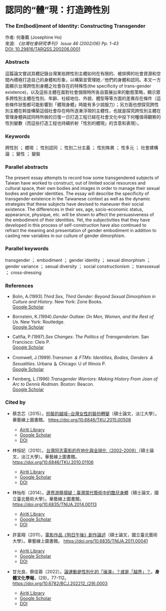 # 認同的“體”現：打造跨性別

### The Em(bodi)ment of Identity: Constructing Transgender

作者: 何春蕤 (Josephine Ho)  
來源: _《台灣社會研究季刊》 Issue 46 (2002/06) Pp. 1-43_  
[DOI: 10.29816/TARQSS.200206.0001](https://doi.org/10.29816/TARQSS.200206.0001)

### Abstracts

這篇論文嘗試具體記錄台灣某些跨性別主體如何在有限的、被排擠的社會資源和空間內積極打造自己的身體和形象，以構築並管理她／他們的身體和認同。本文一方面顯示台灣跨性別身體之社會存在的特殊性(the specificity of trans-gender existence)，以及這些主體在面對社會侷限時所各自簽展出來的動態策略，顯示眾多跨性別主體在性別、年齡、社經地位、外貌、體型等等方面的差異存在條件（這些條件狀態都可能影響到「體現身體」時能有多少說服力）；另方面也想探究跨性別主體在斡旋構築這個社會存在時所逐漸浮現的主體性，也就是探究跨性別主體在管理身體與認同時所做的日復一日打造工程已經在社會文化中投下何種值得觀察的性別變數（而這些打造工程也持續折射「性別的體現」的含意和表現）。

### Keywords

跨性別 ； 體現 ； 性別認同 ； 性別二分主義 ； 性別殊異 ； 性多元 ； 社會建構論 ； 變性 ； 變裝

### Parallel abstracts

The present essay attempts to record how some transgendered subjects of Taiwan have worked to construct, out of limited social resources and cultural space, their own bodies and images in order to manage their sexual bodies and gender identities. The essay will describe the specificity of transgender existence in the Taiwanese context as well as the dynamic strategies that these subjects have devised to maneuver their social existence. The differences in their sex, age, socio-economic status, appearance, physique, etc. will be shown to affect the persuasiveness of the embodiment of their identities. Yet, the subjectivities that they have developed in this process of self-construction have also continued to refract the meaning and presentation of gender embodiment in addition to casting new variables in our culture of gender dimorphism.

### Parallel keywords

transgender ； embodiment ； gender identity ； sexual dimorphism ； gender variance ； sexual diversity ； social constructionism ； transsexual ； cross-dressing

### References

- Bolin, A.(1993)._Third Sex, Third Gender: Beyond Sexual Dimorphism in Culture and History_. New York: Zone Books.  
  [Google Scholar](https://scholar.google.com/scholar?q=Bolin%2c+A.\(1993\).%3cI%3eThird+Sex%2c+Third+Gender%3a+Beyond+Sexual+Dimorphism+in+Culture+and+History%3c%2fI%3e.New+York%3aZone+Books.)

- Bornstein, K.(1994)._Gender Outlaw: On Men, Women, and the Rest of Us_. New York: Routledge.  
  [Google Scholar](https://scholar.google.com/scholar?q=Bornstein%2c+K.\(1994\).%3cI%3eGender+Outlaw%3a+On+Men%2c+Women%2c+and+the+Rest+of+Us%3c%2fI%3e.New+York%3aRoutledge.)

- Califia, P.(1997)._Sex Changes: The Politics of Transgenderism_. San Francisco: Cleis P.  
  [Google Scholar](https://scholar.google.com/scholar?q=Califia%2c+P.\(1997\).%3cI%3eSex+Changes%3a+The+Politics+of+Transgenderism%3c%2fI%3e.San+Francisco%3aCleis+P.)

- Cromwell, J.(1999)._Transmen ＆ FTMs: Identities, Bodies, Genders ＆Sexualities_. Urbana ＆ Chicago: U of Illinois P.  
  [Google Scholar](https://scholar.google.com/scholar?q=Cromwell%2c+J.\(1999\).%3cI%3eTransmen+%ef%bc%86+FTMs%3a+Identities%2c+Bodies%2c+Genders+%ef%bc%86Sexualities%3c%2fI%3e.Urbana+%ef%bc%86+Chicago%3aU+of+Illinois+P.)

- Feinberg, L.(1996)._Transgender Warriors: Making History From Joan of Arc to Dennis Rodman_. Boston: Beacon.  
  [Google Scholar](https://scholar.google.com/scholar?q=Feinberg%2c+L.\(1996\).%3cI%3eTransgender+Warriors%3a+Making+History+From+Joan+of+Arc+to+Dennis+Rodman%3c%2fI%3e.Boston%3aBeacon.)

### Cited by

- 蔡念芯（2015）。[扮裝的越域─台灣女性的裝扮轉變](https://www.airitilibrary.com/Article/Detail?DocID=U0002-1806201515122100)〔碩士論文，淡江大學〕。華藝線上圖書館。 https://doi.org/10.6846/TKU.2015.00508  
  - [Airiti Library](https://www.airitilibrary.com/Article/Detail?DocID=U0002-1806201515122100)  
  - [Google Scholar](https://scholar.google.com/scholar?q=扮裝的越域─台灣女性的裝扮轉變)  
  - [DOI](https://doi.org/10.6846%2fTKU.2015.00508)

- 林恒妃（2010）。[台灣同志電影的在地化與全球化（2002-2009）](https://www.airitilibrary.com/Article/Detail?DocID=U0002-3006201000115700)〔碩士論文，淡江大學〕。華藝線上圖書館。 https://doi.org/10.6846/TKU.2010.01106  
  - [Airiti Library](https://www.airitilibrary.com/Article/Detail?DocID=U0002-3006201000115700)  
  - [Google Scholar](https://scholar.google.com/scholar?q=台灣同志電影的在地化與全球化（2002-2009）)  
  - [DOI](https://doi.org/10.6846%2fTKU.2010.01106)

- 林怡彤（2014）。[邊界游移揚疑：臺灣當代藝術中的酷兒身體](https://www.airitilibrary.com/Article/Detail?DocID=U0014-1202201416164100)〔碩士論文，國立臺北藝術大學〕。華藝線上圖書館。 https://doi.org/10.6835/TNUA.2014.00113  
  - [Airiti Library](https://www.airitilibrary.com/Article/Detail?DocID=U0014-1202201416164100)  
  - [Google Scholar](https://scholar.google.com/scholar?q=邊界游移揚疑：臺灣當代藝術中的酷兒身體)  
  - [DOI](https://doi.org/10.6835%2fTNUA.2014.00113)

- 許富翔（2011）。[電影作品《狗日午後》創作論述](https://www.airitilibrary.com/Article/Detail?DocID=U0014-0809201117124600)〔碩士論文，國立臺北藝術大學〕。華藝線上圖書館。 https://doi.org/10.6835/TNUA.2011.00041  
  - [Airiti Library](https://www.airitilibrary.com/Article/Detail?DocID=U0014-0809201117124600)  
  - [Google Scholar](https://scholar.google.com/scholar?q=電影作品《狗日午後》創作論述)  
  - [DOI](https://doi.org/10.6835%2fTNUA.2011.00041)

- 甘允良、蔡佳蓉（2022）。[論運動是性別化的「操演」？或是「越界」？](https://www.airitilibrary.com/Article/Detail?DocID=18176690-N202306170001-00003)。**身體文化學報**，(29)，77-112。 https://doi.org/10.6782/BCJ.202212_(29).0003  
  - [Airiti Library](https://www.airitilibrary.com/Article/Detail?DocID=18176690-N202306170001-00003)  
  - [Google Scholar](https://scholar.google.com/scholar?q=論運動是性別化的「操演」？或是「越界」？)  
  - [DOI](https://doi.org/10.6782%2fBCJ.202212_\(29\).0003)